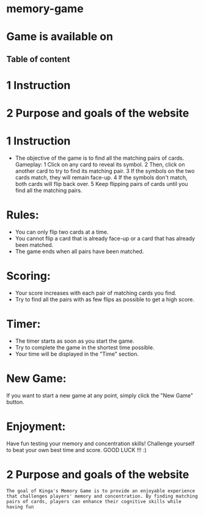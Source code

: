 # memory-game
# Game is available on 

## Table of content 
 # 1 Instruction 
 # 2 Purpose and goals of the website
 
# 1 Instruction 
 - The objective of the game is to find all the matching pairs of cards.
Gameplay:
 1 Click on any card to reveal its symbol.
 2 Then, click on another card to try to find its matching pair.
 3 If the symbols on the two cards match, they will remain face-up.
 4 If the symbols don't match, both cards will flip back over.
 5 Keep flipping pairs of cards until you find all the matching pairs.
# Rules:
 - You can only flip two cards at a time.
 - You cannot flip a card that is already face-up or a card that has already been matched.
 - The game ends when all pairs have been matched.
 # Scoring:
 - Your score increases with each pair of matching cards you find.
 - Try to find all the pairs with as few flips as possible to get a high score.
 # Timer:
 - The timer starts as soon as you start the game.
 - Try to complete the game in the shortest time possible.
 - Your time will be displayed in the "Time" section.
 # New Game:
 If you want to start a new game at any point, simply click the "New Game" button.
 # Enjoyment:
 Have fun testing your memory and concentration skills!
 Challenge yourself to beat your own best time and score. 
 GOOD LUCK !!! :)

  # 2 Purpose and goals of the website
    The goal of Kinga's Memory Game is to provide an enjoyable experience that challenges players' memory and concentration. By finding matching pairs of cards, players can enhance their cognitive skills while having fun

